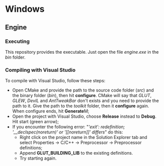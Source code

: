 # Windows

## Engine

### Executing

This repository provides the executable. Just open the file *engine.exe* in the *bin* folder.

### Compiling with Visual Studio

To compile with Visual Studio, follow these steps:
- Open CMake and provide the path to the source code folder (*src*) and the binary folder (*bin*), then hit **configure**. CMake will say that *GLUT*, *GLEW*, *DevIL* and *AntTweakBar* don't exists and you need to provide the path to it. Give the path to the *toolkit* folder, then it **configure** again. When configure ends, hit **Generate**M;
- Open the project with Visual Studio, choose **Release** instead to **Debug**. Hit start (green arrow);
- If you encounter the following error: "*'exit': redefinition; '__declspec(noreturn)' or '[[noreturn]]' differs*" do this:
  - Right click on the project name in the Solution Explorer tab and select Properties -> C/C++ -> Preprocessor -> Preprocessor definitions;
  - Append **GLUT_BUILDING_LIB** to the existing definitions.
  - Try starting again.